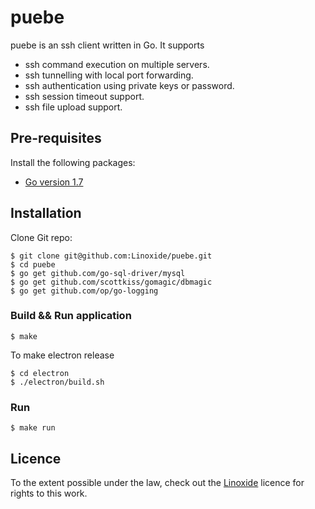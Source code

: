# puebe

puebe is an ssh client written in Go. It supports

* ssh command execution on multiple servers.
* ssh tunnelling with local port forwarding.
* ssh authentication using private keys or password.
* ssh session timeout support.
* ssh file upload support.


## Pre-requisites

Install the following packages:

* [Go version 1.7](https://github.com/golang/go/releases/tag/go1.7.3)

## Installation

Clone Git repo:

```
$ git clone git@github.com:Linoxide/puebe.git
$ cd puebe
$ go get github.com/go-sql-driver/mysql
$ go get github.com/scottkiss/gomagic/dbmagic
$ go get github.com/op/go-logging
```

### Build && Run application

```
$ make
```

To make electron release
```
$ cd electron
$ ./electron/build.sh
```

### Run
```
$ make run
```

## Licence

To the extent possible under the law, check out the [Linoxide](https://github.com/linoxide) licence for rights to this work.

